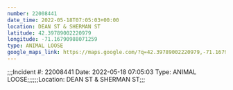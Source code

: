 ```yaml
---
number: 22008441
date_time: 2022-05-18T07:05:03+00:00
location: DEAN ST & SHERMAN ST
latitude: 42.39789002220979
longitude: -71.16790988071259
type: ANIMAL LOOSE
google_maps_link: https://maps.google.com/?q=42.39789002220979,-71.16790988071259
---
```


;;;Incident #: 22008441   Date: 2022-05-18 07:05:03   Type: ANIMAL LOOSE;;;;;;Location: DEAN ST & SHERMAN ST;;;
